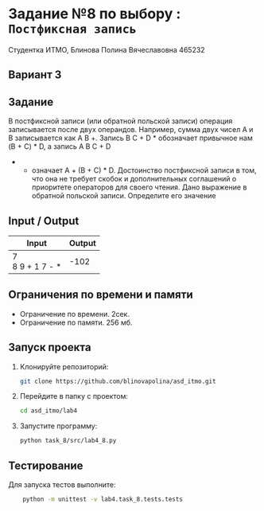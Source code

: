 # Задание №8 по выбору  : `Постфиксная запись`
Студентка ИТМО,  Блинова Полина Вячеславовна 465232

## Вариант 3

## Задание 
В постфиксной записи (или обратной польской записи) операция записывается
после двух операндов. Например, сумма двух чисел A и B записывается как A B
+. Запись B C + D * обозначает привычное нам (B + C) * D, а запись A B C + D
* + означает A + (B + C) * D. Достоинство постфиксной записи в том, что она
не требует скобок и дополнительных соглашений о приоритете операторов для
своего чтения.
Дано выражение в обратной польской записи. Определите его значение
## Input / Output

| Input | Output |
| ----- | ------ |
|7 <br/>8 9 + 1 7 - * | -102    |


## Ограничения по времени и памяти

- Ограничение по времени. 2сек.
- Ограничение по памяти. 256 мб.


## Запуск проекта
1. Клонируйте репозиторий:
   ```bash
   git clone https://github.com/blinovapolina/asd_itmo.git
   ```
2. Перейдите в папку с проектом:
   ```bash
   cd asd_itmo/lab4
   ```
3. Запустите программу:
   ```bash
   python task_8/src/lab4_8.py
   ```


## Тестирование
Для запуска тестов выполните:
```bash
    python -m unittest -v lab4.task_8.tests.tests
```

